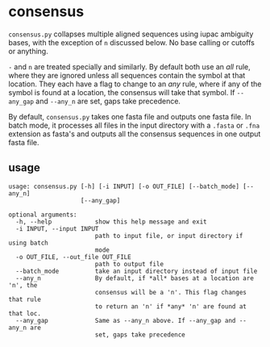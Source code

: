 # consensus

`consensus.py` collapses multiple aligned sequences using iupac ambiguity bases, with the exception of `n` discussed below. No base calling or cutoffs or anything.

`-` and `n` are treated specially and similarly. By default both use an *all* rule, where they are ignored unless all sequences contain the symbol at that location. They each have a flag to change to an *any* rule, where if any of the symbol is found at a location, the consensus will take that symbol. If `--any_gap` and `--any_n` are set, gaps take precedence.

By default, `consensus.py` takes one fasta file and outputs one fasta file. In batch mode, it processes all files in the input directory with a `.fasta` or `.fna` extension as fasta's and outputs all the consensus sequences in one output fasta file.

## usage
```
usage: consensus.py [-h] [-i INPUT] [-o OUT_FILE] [--batch_mode] [--any_n]
                    [--any_gap]

optional arguments:
  -h, --help            show this help message and exit
  -i INPUT, --input INPUT
                        path to input file, or input directory if using batch
                        mode
  -o OUT_FILE, --out_file OUT_FILE
                        path to output file
  --batch_mode          take an input directory instead of input file
  --any_n               By default, if *all* bases at a location are 'n', the
                        consensus will be a 'n'. This flag changes that rule
                        to return an 'n' if *any* 'n' are found at that loc.
  --any_gap             Same as --any_n above. If --any_gap and --any_n are
                        set, gaps take precedence
```
